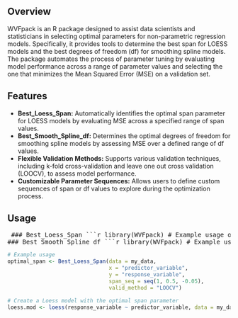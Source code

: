 ## Overview
WVFpack is an R package designed to assist data scientists and statisticians in selecting optimal parameters for non-parametric regression models. Specifically, it provides tools to determine the best span for LOESS models and the best degrees of freedom (df) for smoothing spline models. The package automates the process of parameter tuning by evaluating model performance across a range of parameter values and selecting the one that minimizes the Mean Squared Error (MSE) on a validation set.

## Features
- **Best_Loess_Span:**  Automatically identifies the optimal span parameter for LOESS models by evaluating MSE across a specified range of span values.
- **Best_Smooth_Spline_df:**  Determines the optimal degrees of freedom for smoothing spline models by assessing MSE over a defined range of df values.
- **Flexible Validation Methods:**  Supports various validation techniques, including k-fold cross-validation and leave one out cross validation (LOOCV), to assess model performance.
- **Customizable Parameter Sequences:**  Allows users to define custom sequences of span or df values to explore during the optimization process.

## Usage
<pre> ### Best_Loess_Span ```r library(WVFpack) # Example usage optimal_span <- Best_Loess_Span( data = my_data, x = "predictor_column", y = "response_column", span_seq = seq(1, 0.5, -0.05), valid_method = "Standard" ) print(optimal_span) ``` 
### Best_Smooth_Spline_df ```r library(WVFpack) # Example usage optimal_df <- Best_Smooth_Spline_df( data = df, x = "X", y = "Y", df_seq = seq(100, 50, -10), valid_method = "Standard" ) print(optimal_df) ``` </pre>
```r library(WVFpack)
# Example usage
optimal_span <- Best_Loess_Span(data = my_data,
                                x = "predictor_variable",
                                y = "response_variable",
                                span_seq = seq(1, 0.5, -0.05),
                                valid_method = "LOOCV")

# Create a Loess model with the optimal span parameter
loess.mod <- loess(response_variable ~ predictor_variable, data = my_data, span = optimal_span)
```
